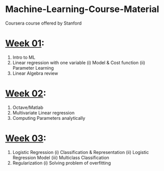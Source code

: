 # Machine-Learning-Course-Material
Coursera course offered by Stanford


# [Week 01](https://github.com/KhorshedSagor/Machine-Learning-Course-Material/tree/main/week-01):
1. Intro to ML
2. Linear regression with one variable
  (i) Model & Cost function
  (ii) Parameter Learning
3. Linear Algebra review

# [Week 02](https://github.com/KhorshedSagor/Machine-Learning-Course-Material/tree/main/week-02):
1. Octave/Matlab
2. Multivariate Linear regression
3. Computing Parameters analytically

# [Week 03](https://github.com/KhorshedSagor/Machine-Learning-Course-Material/tree/main/week-03):
1. Logistic Regression
  (i) Classification & Representation
  (ii) Logistic Regression Model
  (iii) Multiclass Classification
2. Regularization
  (i) Solving problem of overfitting
